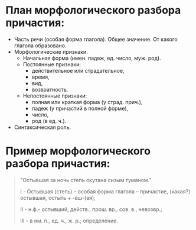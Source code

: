 # План морфологического разбора причастия:

 - Часть речи (особая форма глагола). Общее значение. От какого глагола образовано.
 - Морфологические признаки.
	 - Начальная форма (имен. падеж, ед. число, муж. род).
	 - Постоянные признаки: 
		 - действительное или страдательное, 
		 - время, 
		 - вид, 
		 - возвратность.
	 - Непостоянные признаки: 
		 - полная или краткая форма (у страд. прич.),
		 - падеж (у причастий в полной форме), 
		 - число, 
		 - род (в ед. ч.).
 - Синтаксическая роль.

# Пример морфологического разбора причастия:

> "Остывшая за ночь степь окутана сизым туманом."
> 
> 
> I - Остывшая (степь) – особая форма глагола – причастие, (какая?) остывшая, остыть + -вш-(ая);
> 
> II - н.ф.- остывший, действ., прош. вр., сов. в., невозвр.;
> 
> III - в им. п., ед. ч., ж. р.; определение.

